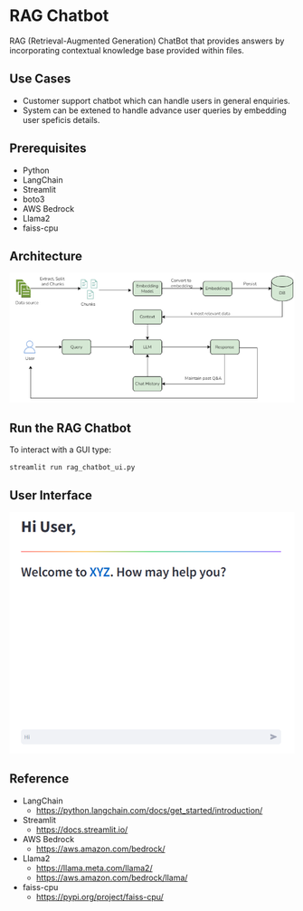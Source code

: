 # RAG Chatbot
RAG (Retrieval-Augmented Generation) ChatBot that provides answers by incorporating contextual knowledge base provided within files.

## Use Cases
* Customer support chatbot which can handle users in general enquiries.
* System can be extened to handle advance user queries by embedding user speficis details.
## Prerequisites

* Python
* LangChain
* Streamlit
* boto3
* AWS Bedrock
* Llama2
* faiss-cpu

## Architecture
![architecture.png](img/architecture.png)

## Run the RAG Chatbot

To interact with a GUI type:
```shell
streamlit run rag_chatbot_ui.py
```
## User Interface
![chatbot_ss.png](img/chatbot_ss.PNG)
## Reference

* LangChain
    * https://python.langchain.com/docs/get_started/introduction/
* Streamlit
    * https://docs.streamlit.io/
* AWS Bedrock
    * https://aws.amazon.com/bedrock/
* Llama2
    * https://llama.meta.com/llama2/
    * https://aws.amazon.com/bedrock/llama/
* faiss-cpu
    * https://pypi.org/project/faiss-cpu/
